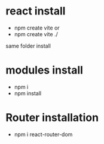 # react install 

- npm create vite <fileName> 
 or 
- npm create vite ./ 

same folder install

# modules install

- npm i
- npm install

# Router installation

- npm i react-router-dom
